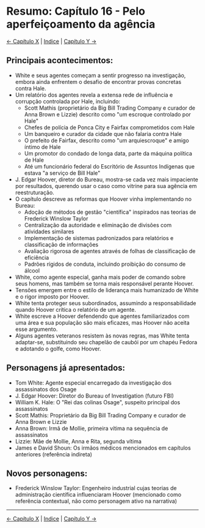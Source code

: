 # Resumo: Capítulo 16 - Pelo aperfeiçoamento da agência

[← Capítulo X](assassinos_da_lua_das_flores_chapter_0X_resumo.md) | [Indice](README.md) | [Capítulo Y →](assassinos_da_lua_das_flores_chapter_0Y_resumo.md)

## Principais acontecimentos:
- White e seus agentes começam a sentir progresso na investigação, embora ainda enfrentem o desafio de encontrar provas concretas contra Hale.
- Um relatório dos agentes revela a extensa rede de influência e corrupção controlada por Hale, incluindo:
  - Scott Mathis (proprietário da Big Bill Trading Company e curador de Anna Brown e Lizzie) descrito como "um escroque controlado por Hale"
  - Chefes de polícia de Ponca City e Fairfax comprometidos com Hale
  - Um banqueiro e curador da cidade que não falaria contra Hale
  - O prefeito de Fairfax, descrito como "um arquiescroque" e amigo íntimo de Hale
  - Um promotor do condado de longa data, parte da máquina política de Hale
  - Até um funcionário federal do Escritório de Assuntos Indígenas que estava "a serviço de Bill Hale"
- J. Edgar Hoover, diretor do Bureau, mostra-se cada vez mais impaciente por resultados, querendo usar o caso como vitrine para sua agência em reestruturação.
- O capítulo descreve as reformas que Hoover vinha implementando no Bureau:
  - Adoção de métodos de gestão "científica" inspirados nas teorias de Frederick Winslow Taylor
  - Centralização da autoridade e eliminação de divisões com atividades similares
  - Implementação de sistemas padronizados para relatórios e classificação de informações
  - Avaliação rigorosa de agentes através de folhas de classificação de eficiência
  - Padrões rígidos de conduta, incluindo proibição do consumo de álcool
- White, como agente especial, ganha mais poder de comando sobre seus homens, mas também se torna mais responsável perante Hoover.
- Tensões emergem entre o estilo de liderança mais humanizado de White e o rigor imposto por Hoover.
- White tenta proteger seus subordinados, assumindo a responsabilidade quando Hoover crítica o relatório de um agente.
- White escreve a Hoover defendendo que agentes familiarizados com uma área e sua população são mais eficazes, mas Hoover não aceita esse argumento.
- Alguns agentes veteranos resistem às novas regras, mas White tenta adaptar-se, substituindo seu chapelão de caubói por um chapéu Fedora e adotando o golfe, como Hoover.

## Personagens já apresentados:
- Tom White: Agente especial encarregado da investigação dos assassinatos dos Osage
- J. Edgar Hoover: Diretor do Bureau of Investigation (futuro FBI)
- William K. Hale: O "Rei das colinas Osage", suspeito principal dos assassinatos
- Scott Mathis: Proprietário da Big Bill Trading Company e curador de Anna Brown e Lizzie
- Anna Brown: Irmã de Mollie, primeira vítima na sequência de assassinatos
- Lizzie: Mãe de Mollie, Anna e Rita, segunda vítima
- James e David Shoun: Os irmãos médicos mencionados em capítulos anteriores (referência indireta)

## Novos personagens:
- Frederick Winslow Taylor: Engenheiro industrial cujas teorias de administração científica influenciaram Hoover (mencionado como referência contextual, não como personagem ativo na narrativa)
---
[← Capítulo X](assassinos_da_lua_das_flores_chapter_0X_resumo.md) | [Indice](README.md) | [Capítulo Y →](assassinos_da_lua_das_flores_chapter_0Y_resumo.md) 